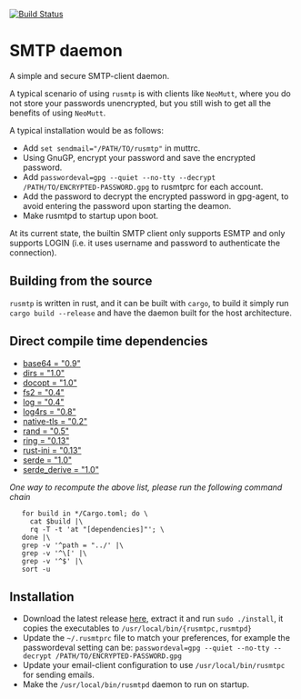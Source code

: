 [![Build Status](https://travis-ci.org/amanjpro/rusmtp.svg?branch=master)](https://travis-ci.org/amanjpro/rusmtp)

# SMTP daemon

A simple and secure SMTP-client daemon. 

A typical scenario of using `rusmtp` is with clients like `NeoMutt`, where you
do not store your passwords unencrypted, but you still wish to get all the
benefits of using `NeoMutt`.

A typical installation would be as follows:

- Add `set sendmail="/PATH/TO/rusmtp"` in muttrc.
- Using GnuGP, encrypt your password and save the encrypted password.
- Add `passwordeval=gpg --quiet --no-tty --decrypt /PATH/TO/ENCRYPTED-PASSWORD.gpg`
  to rusmtprc for each account.
- Add the password to decrypt the encrypted password in gpg-agent, to avoid
  entering the password upon starting the deamon.
- Make rusmtpd to startup upon boot.

At its current state, the builtin SMTP client only supports ESMTP and
only supports LOGIN (i.e. it uses username and password to authenticate
the connection).

## Building from the source

`rusmtp` is written in rust, and it can be built with `cargo`, to build it simply
run `cargo build --release` and have the daemon built for the host architecture.

## Direct compile time dependencies

- [base64 = "0.9"](https://crates.io/crates/base64)
- [dirs = "1.0"](https://crates.io/crates/dirs)
- [docopt = "1.0"](https://crates.io/crates/docopt)
- [fs2 = "0.4"](https://crates.io/crates/fs2)
- [log = "0.4"](https://crates.io/crates/log)
- [log4rs = "0.8"](https://crates.io/crates/log4rs)
- [native-tls = "0.2"](https://crates.io/crates/native-tls)
- [rand = "0.5"](https://crates.io/crates/rand)
- [ring = "0.13"](https://crates.io/crates/ring)
- [rust-ini = "0.13"](https://crates.io/crates/rust-ini)
- [serde = "1.0"](https://crates.io/crates/serde)
- [serde_derive = "1.0"](https://crates.io/crates/serde_derive)

*One way to recompute the above list, please run the following command chain*

```
   for build in */Cargo.toml; do \
     cat $build |\
     rq -T -t 'at "[dependencies]"'; \
   done |\
   grep -v '^path = "../' |\
   grep -v '^\[' |\
   grep -v '^$' |\
   sort -u
```

## Installation

- Download the latest release
  [here](https://github.com/amanjpro/rusmtp/releases), extract it and run
  `sudo ./install`, it copies the executables to `/usr/local/bin/{rusmtpc,rusmtpd}`
- Update the `~/.rusmtprc` file to match your preferences, for example
  the passwordeval setting can be:
  `passwordeval=gpg --quiet --no-tty --decrypt /PATH/TO/ENCRYPTED-PASSWORD.gpg`
- Update your email-client configuration to use `/usr/local/bin/rusmtpc` for
  sending emails.
- Make the `/usr/local/bin/rusmtpd` daemon to run on startup.

